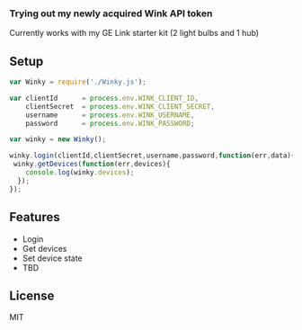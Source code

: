 ### Trying out my newly acquired Wink API token

Currently works with my GE Link starter kit (2 light bulbs and 1 hub)

## Setup

```js
var Winky = require('./Winky.js');

var clientId      = process.env.WINK_CLIENT_ID,
    clientSecret  = process.env.WINK_CLIENT_SECRET,
    username      = process.env.WINK_USERNAME,
    password      = process.env.WINK_PASSWORD;

var winky = new Winky();

winky.login(clientId,clientSecret,username,password,function(err,data){
 winky.getDevices(function(err,devices){
    console.log(winky.devices);
  });
});
```

## Features

  * Login
  * Get devices
  * Set device state
  * TBD

## License

MIT
